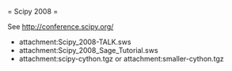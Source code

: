 = Scipy 2008 =

See http://conference.scipy.org/

 * attachment:Scipy_2008-TALK.sws
 * attachment:Scipy_2008_Sage_Tutorial.sws
 * attachment:scipy-cython.tgz or attachment:smaller-cython.tgz
